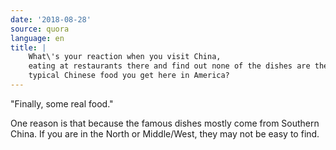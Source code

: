 ```yaml
---
date: '2018-08-28'
source: quora
language: en
title: |
    What\'s your reaction when you visit China,
    eating at restaurants there and find out none of the dishes are the
    typical Chinese food you get here in America?
---
```


"Finally, some real food."

One reason is that because the famous dishes mostly come from Southern
China. If you are in the North or Middle/West, they may not be easy to
find.
